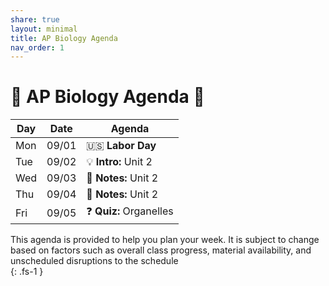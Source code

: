 ```yaml
---
share: true
layout: minimal
title: AP Biology Agenda
nav_order: 1
---
```

# 🧬 AP Biology Agenda 🦠  
  
| Day | Date  | Agenda                  |  
| --- | ----- | ----------------------- |  
| Mon | 09/01 | 🇺🇸 **Labor Day**        |  
| Tue | 09/02 | 💡 **Intro:** Unit 2    |  
| Wed | 09/03 | 📝 **Notes:** Unit 2    |  
| Thu | 09/04 | 📝 **Notes:** Unit 2    |  
| Fri | 09/05 | ❓ **Quiz:** Organelles |  
  
  
This agenda is provided to help you plan your week. It is subject to change based on factors such as overall class progress, material availability, and unscheduled disruptions to the schedule  
{: .fs-1 }